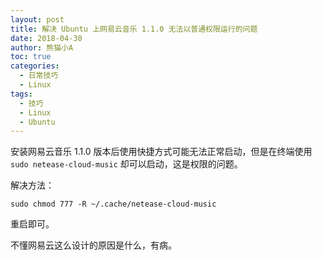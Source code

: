 ```yaml
---
layout: post
title: 解决 Ubuntu 上网易云音乐 1.1.0 无法以普通权限运行的问题
date: 2018-04-30
author: 熊猫小A
toc: true
categories: 
  - 日常技巧
  - Linux
tags:
  - 技巧
  - Linux
  - Ubuntu
---
```


安装网易云音乐 1.1.0 版本后使用快捷方式可能无法正常启动，但是在终端使用 `sudo netease-cloud-music` 却可以启动，这是权限的问题。

解决方法：

```
sudo chmod 777 -R ~/.cache/netease-cloud-music
```

重启即可。

不懂网易云这么设计的原因是什么，有病。